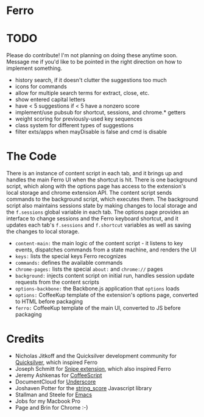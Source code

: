 # Ferro

# TODO

Please do contribute! I'm not planning on doing these anytime soon. Message me if you'd like to be pointed in the right direction on how to implement something.

* history search, if it doesn't clutter the suggestions too much
* icons for commands
* allow for multiple search terms for extract, close, etc.
* show entered capital letters
* have < 5 suggestions if < 5 have a nonzero score
* implement/use pubsub for shortcut, sessions, and chrome.* getters
* weight scoring for previously-used key sequences
* class system for different types of suggestions
* filter exts/apps when mayDisable is false and cmd is disable

# The Code

There is an instance of content script in each tab, and it brings up and handles the main Ferro UI when the shortcut is hit. There is one background script, which along with the options page has access to the extension's local storage and chrome extension API. The content script sends commands to the background script, which executes them. The background script also maintains sessions state by making changes to local storage and the `f.sessions` global variable in each tab. The options page provides an interface to change sessions and the Ferro keyboard shortcut, and it updates each tab's `f.sessions` and `f.shortcut` variables as well as saving the changes to local storage. 

* `content-main:` the main logic of the content script - it listens to key events, dispatches commands from a state machine, and renders the UI
* `keys:` lists the special keys Ferro recognizes
* `commands:` defines the available commands
* `chrome-pages:` lists the special `about:` and `chrome://` pages
* `background:` injects content script on initial run, handles session update requests from the content scripts
* `options-backbone:` the Backbone.js application that `options` loads
* `options:` CoffeeKup template of the extension's options page, converted to HTML before packaging
* `ferro:` CoffeeKup template of the main UI, converted to JS before packaging

# Credits

 - Nicholas Jitkoff and the Quicksilver development community for [Quicksilver](http://qsapp.com/), which inspired Ferro
 - Joseph Schmitt for [Snipe extension](https://github.com/josephschmitt/Snipe), which also inspired Ferro
 - Jeremy Ashkenas for [CoffeeScript](http://jashkenas.github.com/coffee-script/)
 - DocumentCloud for [Underscore](http://documentcloud.github.com/underscore/)
 - Joshaven Potter for the [string_score](https://github.com/joshaven/string_score) Javascript library
 - Stallman and Steele for [Emacs](http://www.gnu.org/software/emacs/)
 - Jobs for my Macbook Pro
 - Page and Brin for Chrome :-)
